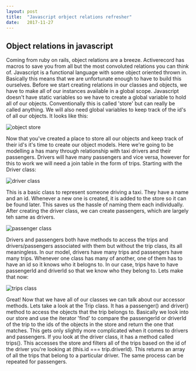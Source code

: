 ```yaml
---
layout: post
title:  "Javascript orbject relations refresher"
date:   2017-11-27
---
```


Object relations in javascript
------------------------------

Coming from ruby on rails, object relations are a breeze. Activerecord has macros to save you from all but the most convoluted relations you can think of. Javascript is a functional language with some object oriented thrown in. Basically this means that we are unfortunate enough to have to build this ourselves. Before we start creating relations in our classes and objects, we have to make all of our instances available in a global scope. Javascript doesn't have static variables so we have to create a global variable to hold all of our objects. Conventionally this is called 'store' but can really be called anything. We will also need global variables to keep track of the id's of all our objects. It looks like this:

![object store](https://image.ibb.co/g0MCk6/Screen_Shot_2017_11_27_at_10_59_25_AM.png)

Now that you've created a place to store all our objects and keep track of their id's it's time to create our object models. Here we're going to be modelling a has many through relationship with taxi drivers and their passengers. Drivers will have many passengers and vice versa, however for this to work we will need a join table in the form of trips. Starting with the Driver class:

![driver class](https://image.ibb.co/d5s4Xm/Screen_Shot_2017_11_27_at_11_04_28_AM.png)

This is a basic class to represent someone driving a taxi. They have a name and an id. Whenever a new one is created, it is added to the store so it can be found later. This saves us the hassle of naming them each individually. After creating the driver class, we can create passengers, which are largely teh same as drivers.

![passenger class](https://image.ibb.co/h3Jdsm/Screen_Shot_2017_11_27_at_11_04_56_AM.png)

Drivers and passengers both have methods to access the trips and drivers/passengers associated with them but without the trip class, its all meaningless. In our model, drivers have many trips and passengers have many trips. Whenever one class has many of another, one of them has to have an id so it knows who it belogns to. In our case, trips have to have passengerId and driverId so that we know who they belong to. Lets make that now:

![trips class](https://image.ibb.co/mYa2JR/Screen_Shot_2017_11_27_at_11_04_43_AM.png)

Great! Now that we have all of our classes we can talk about our accessor methods. Lets take a look at the Trip class. It has a passenger() and driver() method to access the objects that the trip belongs to. Basically we look into our store and use the iterator 'find' to compare the passengerId or driverId of the trip to the ids of the objects in the store and return the one that matches.
This gets only slightly more complicated when it comes to drivers and passengers. If you look at the driver class, it has a method called trips(). This accesses the store and filters all of the trips based on the id of the driver you're looking at (this.id === trip.driverId). This returns an array of all the trips that belong to a particular driver. The same process can be repeated for passengers. 
